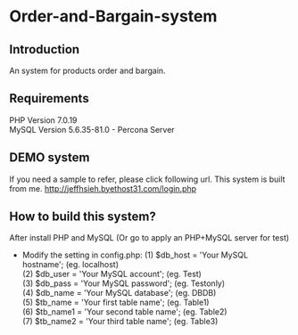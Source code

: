 # Order-and-Bargain-system

## Introduction

An system for products order and bargain.

## Requirements

PHP Version 7.0.19  
MySQL Version 5.6.35-81.0 - Percona Server 

## DEMO system

If you need a sample to refer, please click following url. This system is built from me.
http://jeffhsieh.byethost31.com/login.php

## How to build this system?

After install PHP and MySQL (Or go to apply an PHP+MySQL server for test) 
- Modify the setting in config.php:
  (1) $db_host = 'Your MySQL hostname';     (eg. localhost)   
  (2) $db_user = 'Your MySQL account';      (eg. Test)    
  (3) $db_pass = 'Your MySQL password';     (eg. Testonly)  
  (4) $db_name = 'Your MySQL database';     (eg. DBDB)  
  (5) $tb_name = 'Your first table name';   (eg. Table1)  
  (6) $tb_name1 = 'Your second table name'; (eg. Table2)  
  (7) $tb_name2 = 'Your third table name';  (eg. Table3)  
